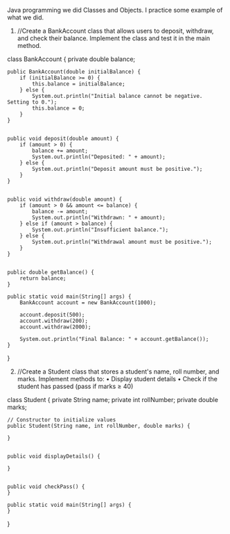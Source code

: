 Java programming 
we did Classes and Objects. I practice some example of what we did.

1. //Create a BankAccount class that allows users to deposit, withdraw, and check their balance. Implement the class and test it in the main method.

class BankAccount {
    private double balance;

    public BankAccount(double initialBalance) {
        if (initialBalance >= 0) {
            this.balance = initialBalance;
        } else {
            System.out.println("Initial balance cannot be negative. Setting to 0.");
            this.balance = 0;
        }
    }

    
    public void deposit(double amount) {
        if (amount > 0) {
            balance += amount;
            System.out.println("Deposited: " + amount);
        } else {
            System.out.println("Deposit amount must be positive.");
        }
    }

 
    public void withdraw(double amount) {
        if (amount > 0 && amount <= balance) {
            balance -= amount;
            System.out.println("Withdrawn: " + amount);
        } else if (amount > balance) {
            System.out.println("Insufficient balance.");
        } else {
            System.out.println("Withdrawal amount must be positive.");
        }
    }

 
    public double getBalance() {
        return balance;
    }

    public static void main(String[] args) {
        BankAccount account = new BankAccount(1000); 

        account.deposit(500);
        account.withdraw(200);
        account.withdraw(2000); 

        System.out.println("Final Balance: " + account.getBalance());
    }
}


2. //Create a Student class that stores a student's name, roll number, and marks. Implement methods to:
•	Display student details
•	Check if the student has passed (pass if marks ≥ 40)

class Student {
    private String name;
    private int rollNumber;
    private double marks;

    // Constructor to initialize values
    public Student(String name, int rollNumber, double marks) {
        
    }

    
    public void displayDetails() {
      
    }

    
    public void checkPass() {
    }

    public static void main(String[] args) {
    }
}



